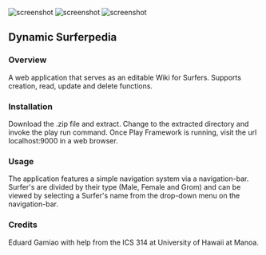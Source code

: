 ![screenshot](https://raw.github.com/eduardgamiao/surferpedia/tree/dynamic/doc/main_example.png)
![screenshot](https://raw.github.com/eduardgamiao/surferpedia/tree/dynamic/doc/show_example.png)
![screenshot](https://raw.github.com/eduardgamiao/surferpedia/tree/dynamic/doc/form_example.png)

<h2>Dynamic Surferpedia</h3>

<h3>Overview</h3>

A web application that serves as an editable Wiki for Surfers. Supports creation, read, update and delete 
functions.

<h3>Installation</h3>

Download the .zip file and extract. Change to the extracted directory and invoke the play run command. Once Play 
Framework is running, visit the url localhost:9000 in a web browser.

<h3>Usage</h3>

The application features a simple navigation system via a navigation-bar. Surfer's are divided by their type (Male, 
Female and Grom) and can be viewed by selecting a Surfer's name from the drop-down menu on the navigation-bar.

<h3>Credits</h3>

Eduard Gamiao with help from the ICS 314 at University of Hawaii at Manoa.